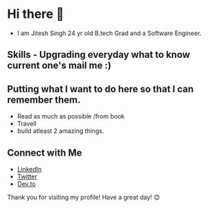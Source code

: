 # Hi there 👋

- I am Jitesh Singh 24 yr old B.tech Grad and a Software Engineer.


## Skills - Upgrading everyday what to know current one's mail me :)

## Putting what I want to do here so that I can remember them. 

- Read as much as possible /from book
- Travell
- build atleast 2 amazing things.

## Connect with Me

- [LinkedIn](https://www.linkedin.com/in/jiteshjitsun)
- [Twitter](https://twitter.com/jiteshjitsun)
- [Dev.to](https://dev.to/jiteshjitsun)

Thank you for visiting my profile! Have a great day! 😊
